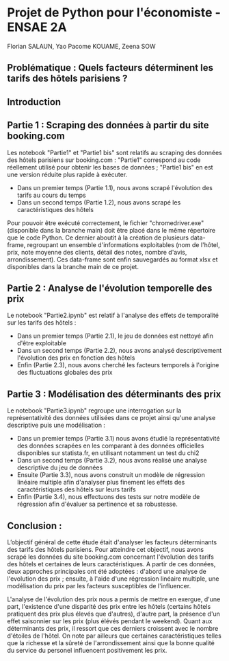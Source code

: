 # Projet de Python pour l'économiste - ENSAE 2A

Florian SALAUN, Yao Pacome KOUAME, Zeena SOW

## Problématique : Quels facteurs déterminent les tarifs des hôtels parisiens ? 

## Introduction 


## Partie 1 : Scraping des données à partir du site booking.com

Les notebook "Partie1" et "Partie1 bis" sont relatifs au scraping des données des hôtels parisiens sur booking.com :
"Partie1" correspond au code réellement utilisé pour obtenir les bases de données ; "Partie1 bis" en est une version réduite plus rapide à exécuter. 
- Dans un premier temps (Partie 1.1), nous avons scrapé l'évolution des tarifs au cours du temps 
- Dans un second temps (Partie 1.2), nous avons scrapé les caractéristiques des hôtels 

Pour pouvoir être exécuté correctement, le fichier "chromedriver.exe" (disponible dans la branche main) doit être placé dans le même répertoire que le code Python. 
Ce dernier aboutit à la création de plusieurs data-frame, regroupant un ensemble d'informations exploitables (nom de l'hôtel, prix, note moyenne des clients, détail des notes, nombre d'avis, arrondissement). Ces data-frame sont enfin sauvegardés au format xlsx et disponibles dans la branche main de ce projet. 

## Partie 2 : Analyse de l'évolution temporelle des prix

Le notebook "Partie2.ipynb" est relatif à l'analyse des effets de temporalité sur les tarifs des hôtels : 
- Dans un premier temps (Partie 2.1), le jeu de données est nettoyé afin d'être exploitable 
- Dans un second temps (Partie 2.2), nous avons analysé descriptivement l'évolution des prix en fonction des hôtels
- Enfin (Partie 2.3), nous avons cherché les facteurs temporels à l'origine des fluctuations globales des prix

## Partie 3 :  Modélisation des déterminants des prix 

Le notebook "Partie3.ipynb" regroupe une interrogation sur la représentativité des données utilisées dans ce projet ainsi qu'une analyse descriptive puis une modélisation : 
- Dans un premier temps (Partie 3.1) nous avons étudié la représentativité des données scrapées en les comparant à des données officielles disponibles sur statista.fr, en utilisant notamment un test du chi2
- Dans un second temps (Partie 3.2), nous avons réalisé une analyse descriptive du jeu de données
- Ensuite (Partie 3.3), nous avons construit un modèle de régression linéaire multiple afin d'analyser plus finement les effets des caractéristiques des hôtels sur leurs tarifs
- Enfin (Partie 3.4), nous effectuons des tests sur notre modèle de régression afin d'évaluer sa pertinence et sa robustesse.

## Conclusion : 

L’objectif général de cette étude était d'analyser les facteurs déterminants des tarifs des hôtels parisiens. Pour atteindre cet objectif, nous avons scrapé les données du site booking.com concernant l'évolution des tarifs des hôtels et certaines de leurs caractéristiques. A partir de ces données, deux approches principales ont été adoptées : 
d'abord une analyse de l'evolution des prix ; ensuite, à l'aide d'une régression linéaire multiple, une modélisation du prix par les facteurs susceptibles de l'influencer.

L'analyse de l'évolution des prix nous a permis de mettre en exergue, d'une part, l'existence d'une disparité des prix entre les hôtels (certains hôtels pratiquent des prix plus élevés que d'autres), d'autre part, la présence d'un effet saisonnier sur les prix (plus élévés pendant le weekend).
Quant aux déterminants des prix, il ressort que ces derniers croissent avec le nombre d'étoiles de l'hôtel. On note par ailleurs que certaines caractéristiques telles que la richesse et la sûreté de l'arrondissement ainsi que la bonne qualité du service du personel influencent positivement les prix.
